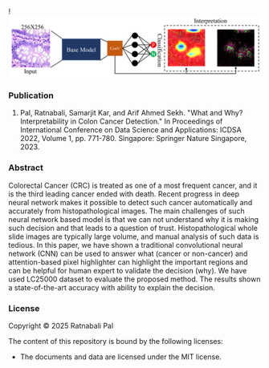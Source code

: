 !![Examples](colon.png)


### Publication
1.	Pal, Ratnabali, Samarjit Kar, and Arif Ahmed Sekh. "What and Why? Interpretability in Colon Cancer Detection." In Proceedings of International Conference on Data Science and Applications: ICDSA 2022, Volume 1, pp. 771-780. Singapore: Springer Nature Singapore, 2023.

### Abstract
Colorectal Cancer (CRC) is treated as one of a most frequent cancer, and it is the third leading cancer ended with death. Recent progress in deep neural network makes it possible to detect such cancer automatically and accurately from histopathological images. The main challenges of such neural network based model is that we can not understand why it is making such decision and that leads to a question of trust. Histopathological whole slide images are typically large volume, and manual analysis of such data is tedious. In this paper, we have shown a traditional convolutional neural network (CNN) can be used to answer what (cancer or non-cancer) and attention-based pixel highlighter can highlight the important regions and can be helpful for human expert to validate the decision (why). We have used LC25000 dataset to evaluate the proposed method. The results shown a state-of-the-art accuracy with ability to explain the decision.
### License

Copyright © 2025 Ratnabali Pal

The content of this repository is bound by the following licenses:

- The documents and data are licensed under the MIT license.
